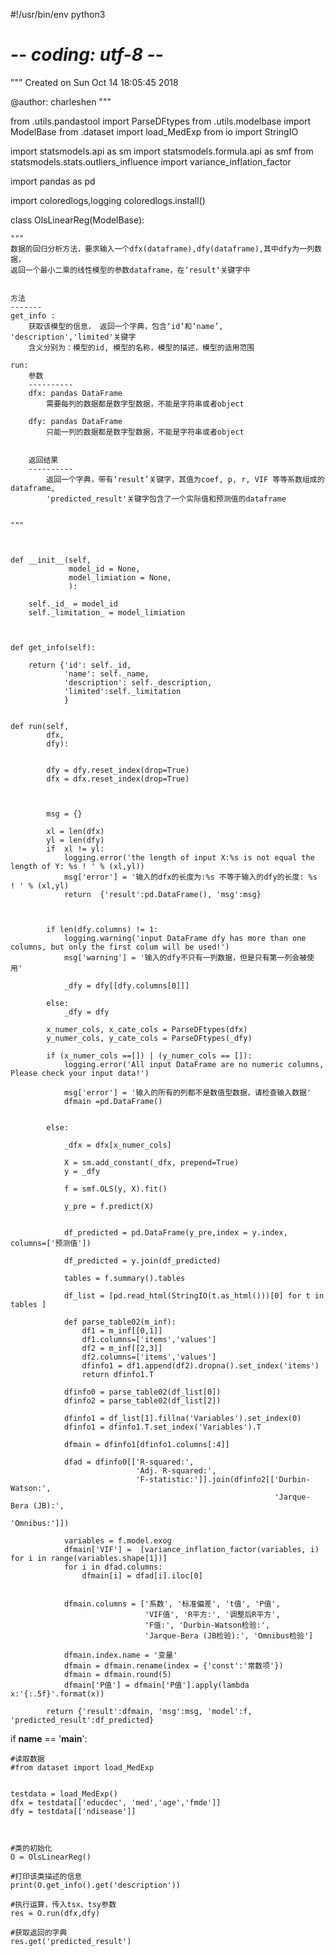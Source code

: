 #!/usr/bin/env python3
# -*- coding: utf-8 -*-
"""
Created on Sun Oct 14 18:05:45 2018

@author: charleshen
"""

from .utils.pandastool import ParseDFtypes
from .utils.modelbase import ModelBase
from .dataset import load_MedExp
from io import StringIO

import statsmodels.api as sm
import statsmodels.formula.api as smf
from statsmodels.stats.outliers_influence import variance_inflation_factor

import pandas as pd

import coloredlogs,logging
coloredlogs.install()




class OlsLinearReg(ModelBase):

    """
    数据的回归分析方法，要求输入一个dfx(dataframe),dfy(dataframe),其中dfy为一列数据，
    返回一个最小二乘的线性模型的参数dataframe，在‘result‘关键字中
    
    
    方法
    -------
    get_info : 
        获取该模型的信息， 返回一个字典，包含‘id’和‘name’, 'description','limited'关键字
        含义分别为：模型的id, 模型的名称，模型的描述，模型的适用范围

    run:  
        参数
        ----------
        dfx: pandas DataFrame
            需要每列的数据都是数字型数据，不能是字符串或者object
        
        dfy: pandas DataFrame
            只能一列的数据都是数字型数据，不能是字符串或者object
            
            
        返回结果
        ----------        
            返回一个字典，带有‘result’关键字，其值为coef, p, r, VIF 等等系数组成的dataframe, 
            'predicted_result'关键字包含了一个实际值和预测值的dataframe

            
    """
    
    
    
    def __init__(self, 
                 model_id = None, 
                 model_limiation = None,
                 ):
        
        self._id_ = model_id
        self._limitation_ = model_limiation

        
        
    def get_info(self):
        
        return {'id': self._id, 
                'name': self._name, 
                'description': self._description,
                'limited':self._limitation
                }
    
    
    def run(self, 
            dfx, 
            dfy): 

        
            dfy = dfy.reset_index(drop=True)
            dfx = dfx.reset_index(drop=True)            
        
        
        
            msg = {}
            
            xl = len(dfx)
            yl = len(dfy)
            if  xl != yl:
                logging.error('the length of input X:%s is not equal the length of Y: %s ! ' % (xl,yl))
                msg['error'] = '输入的dfx的长度为:%s 不等于输入的dfy的长度: %s ! ' % (xl,yl)
                return  {'result':pd.DataFrame(), 'msg':msg}        
        
    
    
            if len(dfy.columns) != 1:
                logging.warning('input DataFrame dfy has more than one columns, but only the first colum will be used!')
                msg['warning'] = '输入的dfy不只有一列数据，但是只有第一列会被使用'
                
                _dfy = dfy[[dfy.columns[0]]]
                
            else:
                _dfy = dfy
                
            x_numer_cols, x_cate_cols = ParseDFtypes(dfx)
            y_numer_cols, y_cate_cols = ParseDFtypes(_dfy)

            if (x_numer_cols ==[]) | (y_numer_cols == []):
                logging.error('All input DataFrame are no numeric columns, Please check your input data!')
                
                msg['error'] = '输入的所有的列都不是数值型数据，请检查输入数据'
                dfmain =pd.DataFrame()
                
                
            else:
                
                _dfx = dfx[x_numer_cols]
                
                X = sm.add_constant(_dfx, prepend=True)
                y = _dfy
                
                f = smf.OLS(y, X).fit()
                
                y_pre = f.predict(X)
                
                
                df_predicted = pd.DataFrame(y_pre,index = y.index, columns=['预测值'])
                
                df_predicted = y.join(df_predicted)
                
                tables = f.summary().tables

                df_list = [pd.read_html(StringIO(t.as_html()))[0] for t in tables ]

                def parse_table02(m_inf):
                    df1 = m_inf[[0,1]]
                    df1.columns=['items','values'] 
                    df2 = m_inf[[2,3]]
                    df2.columns=['items','values'] 
                    dfinfo1 = df1.append(df2).dropna().set_index('items')  
                    return dfinfo1.T

                dfinfo0 = parse_table02(df_list[0])
                dfinfo2 = parse_table02(df_list[2])

                dfinfo1 = df_list[1].fillna('Variables').set_index(0)
                dfinfo1 = dfinfo1.T.set_index('Variables').T

                dfmain = dfinfo1[dfinfo1.columns[:4]]

                dfad = dfinfo0[['R-squared:',
                                'Adj. R-squared:', 
                                'F-statistic:']].join(dfinfo2[['Durbin-Watson:',
                                                               'Jarque-Bera (JB):',
                                                               'Omnibus:']])

                variables = f.model.exog
                dfmain['VIF'] =  [variance_inflation_factor(variables, i) for i in range(variables.shape[1])]
                for i in dfad.columns:
                    dfmain[i] = dfad[i].iloc[0]
                
                
                dfmain.columns = ['系数', '标准偏差', 't值', 'P值', 
                                  'VIF值', 'R平方:', '调整后R平方',
                                  'F值:', 'Durbin-Watson检验:', 
                                  'Jarque-Bera (JB检验):', 'Omnibus检验']
                
                dfmain.index.name = '变量'
                dfmain = dfmain.rename(index = {'const':'常数项'})
                dfmain = dfmain.round(5)
                dfmain['P值'] = dfmain['P值'].apply(lambda x:'{:.5f}'.format(x))
                
            return {'result':dfmain, 'msg':msg, 'model':f, 'predicted_result':df_predicted}
        
        
        
            

if __name__ == '__main__':
    
    #读取数据
    #from dataset import load_MedExp
    

    testdata = load_MedExp()
    dfx = testdata[['educdec', 'med','age','fmde']]
    dfy = testdata[['ndisease']]
    
    
    
    #类的初始化
    O = OlsLinearReg()

    #打印该类描述的信息
    print(O.get_info().get('description'))
    
    #执行运算，传入tsx、tsy参数
    res = O.run(dfx,dfy)
    
    #获取返回的字典
    res.get('predicted_result')
            
